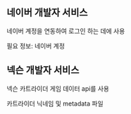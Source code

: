 ## 네이버 개발자 서비스

네이버 계정을 연동하여 로그인 하는 데에 사용

필요 정보: 네이버 계정

## 넥슨 개발자 서비스

넥슨 카트라이더 게임 데이터 api를 사용

카트라이더 닉네임 및 metadata 파일
